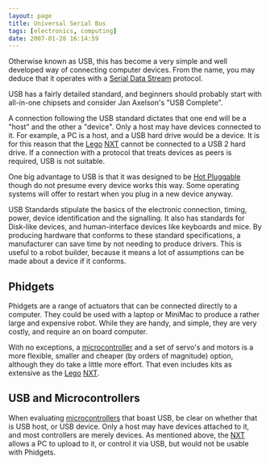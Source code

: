 ```yaml
---
layout: page
title: Universal Serial Bus
tags: [electronics, computing]
date: 2007-01-28 16:14:59
---
```

Otherwise known as USB, this has become a very simple and well developed
way of connecting computer devices. From the name, you may deduce that
it operates with a [Serial Data Stream](/wiki/serial_data_stream.html "Serial Data Stream") protocol.

USB has a fairly detailed standard, and beginners should probably start
with all-in-one chipsets and consider Jan Axelson's "USB Complete".

A connection following the USB standard dictates that one end will be a
"host" and the other a "device". Only a host may have devices connected
to it. For example, a PC is a host, and a USB hard drive would be a
device. It is for this reason that the [Lego](/wiki/lego.html "The best known construction toy")
[NXT](/wiki/nxt.html "Legos NeXT generation robotics kit") cannot be
connected to a USB 2 hard drive. If a connection with a protocol that
treats devices as peers is required, USB is not suitable.

One big advantage to USB is that it was designed to be [Hot Pluggable](/wiki/hot_pluggable.html "Hot Pluggable") though do not
presume every device works this way. Some operating systems will offer
to restart when you plug in a new device anyway.

USB Standards stipulate the basics of the electronic connection, timing,
power, device identification and the signalling. It also has standards
for Disk-like devices, and human-interface devices like keyboards and
mice. By producing hardware that conforms to these standard
specifications, a manufacturer can save time by not needing to produce
drivers. This is useful to a robot builder, because it means a lot of
assumptions can be made about a device if it conforms.

## Phidgets

Phidgets are a range of actuators that can be connected directly to a
computer. They could be used with a laptop or MiniMac to produce a
rather large and expensive robot. While they are handy, and simple, they
are very costly, and require an on board computer.

With no exceptions, a
[microcontroller](/wiki/microcontroller.html "A programmable digital controller")
and a set of servo's and motors is a more flexible, smaller and cheaper
(by orders of magnitude) option, although they do take a little more
effort. That even includes kits as extensive as the [Lego](/wiki/lego.html "The best known construction toy") [NXT](/wiki/nxt.html "Legos NeXT generation robotics kit").

## USB and Microcontrollers

When evaluating [microcontrollers](/wiki/microcontroller.html) that
boast USB, be clear on whether that is USB host, or USB device. Only a
host may have devices attached to it, and most controllers are merely
devices. As mentioned above, the [NXT](/wiki/nxt.html "Legos NeXT generation robotics kit") allows a PC
to upload to it, or control it via USB, but would not be usable with Phidgets.
